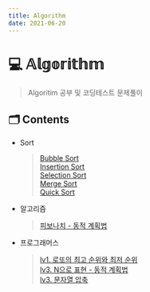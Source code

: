 ```yaml
---
title: Algorithm
date: 2021-06-20
---  
```


# 💻 𝔸𝕝𝕘𝕠𝕣𝕚𝕥𝕙𝕞  

> Algoritim 공부 및 코딩테스트 문제풀이

## 🗂 Contents
- Sort
  > [Bubble Sort](/posts/Algorithm/01_Sort_01_BubbleSort.html)  
  > [Insertion Sort](/posts/Algorithm/01_Sort_02_InsertionSort.html)  
  > [Selection Sort](/posts/Algorithm/01_Sort_03_SelectionSort.html)  
  > [Merge Sort](/posts/Algorithm/01_Sort_04_MergeSort.html)  
  > [Quick Sort](/posts/Algorithm/01_Sort_05_QuickSort.html)  
  
- 알고리즘  
  > [피보나치 - 동적 계획법](/posts/Algorithm/02_Algorithm_01_Fibonacci_DynamicProgramming.html)  

- 프로그래머스  
  > [lv1. 로또의 최고 순위와 최저 순위](/posts/Algorithm/03_Programmers_01_lottos_max_min.html)  
  > [lv3. N으로 표현 - 동적 계획법](/posts/Algorithm/03_Programmers_02_N으로표현_DynamicProgramming.html)  
  > [lv3. 문자열 압축](/posts/Algorithm/03_Programmers_03_Compress_Word.html) 

